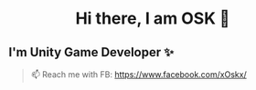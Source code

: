 <h1 align="center">
Hi there, I am OSK 👋
</h1>


## I'm Unity Game Developer ✨


> 📫 Reach me with FB: https://www.facebook.com/xOskx/
